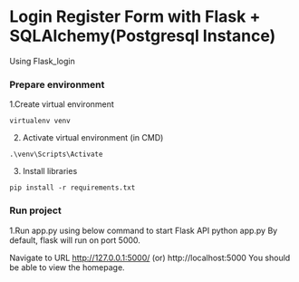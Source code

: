 
# Login Register Form with Flask + SQLAlchemy(Postgresql Instance)

Using Flask_login

### Prepare environment
1.Create virtual environment 
```
virtualenv venv
```

2. Activate virtual environment (in CMD)
```
.\venv\Scripts\Activate
```
3. Install libraries 
```
pip install -r requirements.txt
```
### Run project

1.Run app.py using below command to start Flask API
python app.py
By default, flask will run on port 5000.

Navigate to URL http://127.0.0.1:5000/ (or) http://localhost:5000
You should be able to view the homepage.
